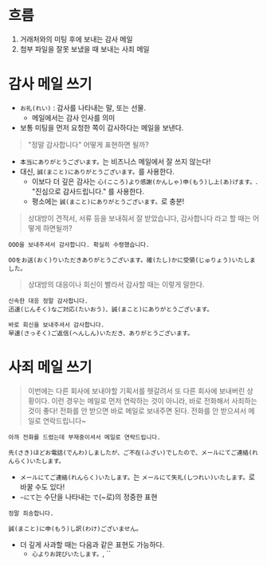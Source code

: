 # 흐름
1. 거래처와의 미팅 후에 보내는 감사 메일
2. 첨부 파일을 잘못 보냈을 때 보내는 사죄 메일
# 감사 메일 쓰기
- `お礼(れい)` : 감사를 나타내는 말, 또는 선물.
	- 메일에서는 감사 인사를 의미
- 보통 미팅을 먼저 요청한 쪽이 감사하다는 메일을 보낸다.

> "정말 감사합니다" 어떻게 표현하면 될까?

- `本当にありがとうございます。`는 비즈니스 메일에서 잘 쓰지 않는다!
- 대신, `誠(まこと)にありがとうございます。`를 사용한다.
	- 이보다 더 깊은 감사는 `心(こころ)より感謝(かんしゃ)申(もう)し上(あ)げます。`. "진심으로 감사드립니다." 를 사용한다.
	- 평소에는 `誠(まこと)にありがとうございます。`로 충분!

> 상대방이 견적서, 서류 등을 보내줘서 잘 받았습니다, 감사합니다 라고 할 때는 어떻게 하면될까?

```
OOO을 보내주셔서 감사합니다. 확실히 수령했습니다.

OOをお送(おく)りいただきありがとうございます。確(たし)かに受領(じゅりょう)いたしました。
```

> 상대방의 대응이나 회신이 빨라서 감사할 때는 이렇게 말한다.

```
신속한 대응 정말 감사합니다.
迅速(じんそく)なご対応(たいおう)、誠(まこと)にありがとうございます。

바로 회신을 보내주셔서 감사합니다.
早速(さっそく)ご返信(へんしん)いただき、ありがとうございます。
```
# 사죄 메일 쓰기

> 이번에는 다른 회사에 보내야할 기획서를 헷갈려서 또 다른 회사에 보내버린 상황이다.
> 이런 경우는 메일로 먼저 연락하는 것이 아니라, 바로 전화해서 사죄하는 것이 좋다!
> 전화를 안 받으면 바로 메일로 보내주면 된다.
> 전화를 안 받으셔서 메일로 연락드립니다~

```
아까 전화를 드렸는데 부재중이셔서 메일로 연락드립니다.

先(さき)ほどお電話(でんわ)しましたが、ご不在(ふざい)でしたので、メールにてご連絡(れんらく)いたします。
```
- `メールにてご連絡(れんらく)いたします。`는 `メールにて失礼(しつれい)いたします。`로 바꿀 수도 있다!
- `~にて`는 수단을 나타내는 `で`(~로)의 정중한 표현
```
정말 죄송합니다.

誠(まこと)に申(もう)し訳(わけ)ございません。
```
- 더 깊게 사과할 때는 다음과 같은 표현도 가능하다.
	- `心よりお詫びいたします。`, ``